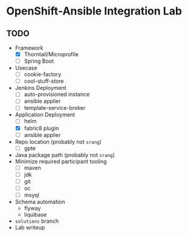 # OpenShift-Ansible Integration Lab

## TODO

* Framework
    * [x] Thorntail/Microprofile
    * [ ] Spring Boot
* Usecase
    * [ ] cookie-factory
    * [ ] cool-stuff-store
* Jenkins Deployment
    * [ ] auto-provisioned instance
    * [ ] ansible applier
    * [ ] template-service-broker
* Application Deployment
    * [ ] helm
    * [x] fabric8 plugin
    * [ ] ansible applier
* Repo location (probably not `srang`)
    * [ ] gpte
* Java package path (probably not `srang`)
* Minimize required participant tooling
    * [ ] maven
    * [ ] jdk
    * [ ] git
    * [ ] oc
    * [ ] msyql
* Schema automation
    * flyway
    * liquibase
* `solutions` branch
* Lab writeup